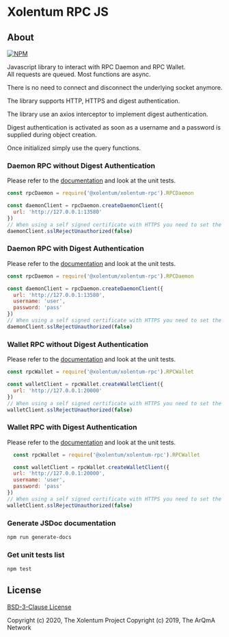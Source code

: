 # Xolentum RPC JS

## About 

[![NPM](https://nodei.co/npm/@xolentum/xolentum-rpc.png)](https://nodei.co/npm/@xolentum/xolentum-rpc-js/)

Javascript library to interact with RPC Daemon and RPC Wallet.\
All requests are queued. Most functions are async.

There is no need to connect and disconnect the underlying socket anymore.

The library supports HTTP, HTTPS and digest authentication.

The library use an axios interceptor to implement digest authentication.

Digest authentication is activated as soon as a username and a password is supplied during object creation.

Once initialized simply use the query functions.


### Daemon RPC without Digest Authentication

Please refer to the [documentation](https://xolentum.github.io/xolentum-rpc-js/module-RPCDaemon.html) and look at the unit tests.
```javascript
const rpcDaemon = require('@xolentum/xolentum-rpc').RPCDaemon

const daemonClient = rpcDaemon.createDaemonClient({
  url: 'http://127.0.0.1:13580'
})
// When using a self signed certificate with HTTPS you need to set the function sslRejectUnauthorized to false.
daemonClient.sslRejectUnauthorized(false)
```


### Daemon RPC with Digest Authentication

Please refer to the [documentation](https://xolentum.github.io/xolentum-rpc-js/module-RPCDaemon.html) and look at the unit tests.
```javascript
const rpcDaemon = require('@xolentum/xolentum-rpc').RPCDaemon

const daemonClient = rpcDaemon.createDaemonClient({
  url: 'http://127.0.0.1:13580',
  username: 'user',
  password: 'pass'
})
// When using a self signed certificate with HTTPS you need to set the function sslRejectUnauthorized to false.
daemonClient.sslRejectUnauthorized(false)
```


### Wallet RPC without Digest Authentication

Please refer to the [documentation](https://xolentum.github.io/xolentum-rpc-js/module-RPCWallet.html) and look at the unit tests.
```javascript
const rpcWallet = require('@xolentum/xolentum-rpc').RPCWallet

const walletClient = rpcWallet.createWalletClient({
  url: 'http://127.0.0.1:20000'
})
// When using a self signed certificate with HTTPS you need to set the function sslRejectUnauthorized to false.
walletClient.sslRejectUnauthorized(false)
```


### Wallet RPC with Digest Authentication

Please refer to the [documentation](https://xolentum.github.io/xolentum-rpc-js/module-RPCWallet.html) and look at the unit tests.
```javascript
  const rpcWallet = require('@xolentum/xolentum-rpc').RPCWallet

  const walletClient = rpcWallet.createWalletClient({
  url: 'http://127.0.0.1:20000',
  username: 'user',
  password: 'pass'
})
// When using a self signed certificate with HTTPS you need to set the function sslRejectUnauthorized to false.
walletClient.sslRejectUnauthorized(false)
```

### Generate JSDoc documentation

```sh
npm run generate-docs
```

### Get unit tests list

```sh
npm test
```

## License

[BSD-3-Clause License](LICENSE)

Copyright (c) 2020, The Xolentum Project
Copyright (c) 2019, The ArQmA Network
